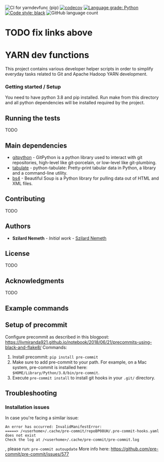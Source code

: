 ![CI for yarndevfunc (pip)](https://github.com/szilard-nemeth/linux-env/workflows/CI%20for%20cloudera/yarn/python%20%5Byarndevfunc%5D%20(pip)/badge.svg)
[![codecov](https://codecov.io/gh/szilard-nemeth/linux-env/branch/master/graph/badge.svg)](https://codecov.io/gh/szilard-nemeth/linux-env)
[![Language grade: Python](https://img.shields.io/lgtm/grade/python/github/szilard-nemeth/linux-env.svg)](https://lgtm.com/projects/g/szilard-nemeth/linux-env/context:python)
[![Code style: black](https://img.shields.io/badge/code%20style-black-000000.svg)](https://github.com/psf/black)
![GitHub language count](https://img.shields.io/github/languages/count/szilard-nemeth/linux-env)

# TODO fix links above

# YARN dev functions

This project contains various developer helper scripts in order to simplify everyday tasks related to Git and Apache Hadoop YARN development.

### Getting started / Setup

You need to have python 3.8 and pip installed.
Run make from this directory and all python dependencies will be installed required by the project.


## Running the tests

TODO

## Main dependencies

* [gitpython](https://gitpython.readthedocs.io/en/stable/) - GitPython is a python library used to interact with git repositories, high-level like git-porcelain, or low-level like git-plumbing.
* [tabulate](https://pypi.org/project/tabulate/) - python-tabulate: Pretty-print tabular data in Python, a library and a command-line utility.
* [bs4](https://www.crummy.com/software/BeautifulSoup/bs4/doc/) - Beautiful Soup is a Python library for pulling data out of HTML and XML files.
## Contributing

TODO 

## Authors

* **Szilard Nemeth** - *Initial work* - [Szilard Nemeth](https://github.com/szilard-nemeth)

## License

TODO 

## Acknowledgments

TODO


## Example commands


## Setup of precommit

Configure precommit as described in this blogpost: https://ljvmiranda921.github.io/notebook/2018/06/21/precommits-using-black-and-flake8/
Commands:
1. Install precommit: `pip install pre-commit`
2. Make sure to add pre-commit to your path. For example, on a Mac system, pre-commit is installed here: 
   `$HOME/Library/Python/3.8/bin/pre-commit`.
2. Execute `pre-commit install` to install git hooks in your `.git/` directory.

## Troubleshooting

### Installation issues
In case you're facing a similar issue:
```
An error has occurred: InvalidManifestError: 
=====> /<userhome>/.cache/pre-commit/repoBP08UH/.pre-commit-hooks.yaml does not exist
Check the log at /<userhome>/.cache/pre-commit/pre-commit.log
```
, please run: `pre-commit autoupdate`
More info here: https://github.com/pre-commit/pre-commit/issues/577